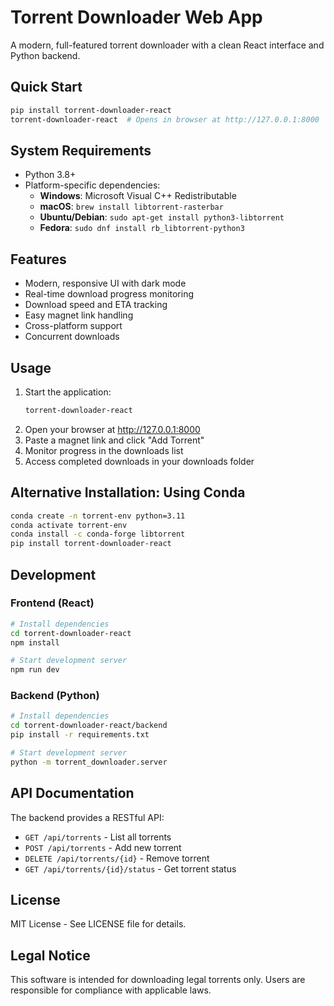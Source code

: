 # Torrent Downloader Web App

A modern, full-featured torrent downloader with a clean React interface and Python backend.

## Quick Start

```bash
pip install torrent-downloader-react
torrent-downloader-react  # Opens in browser at http://127.0.0.1:8000
```

## System Requirements

- Python 3.8+
- Platform-specific dependencies:
  - **Windows**: Microsoft Visual C++ Redistributable
  - **macOS**: `brew install libtorrent-rasterbar`
  - **Ubuntu/Debian**: `sudo apt-get install python3-libtorrent`
  - **Fedora**: `sudo dnf install rb_libtorrent-python3`

## Features

- Modern, responsive UI with dark mode
- Real-time download progress monitoring
- Download speed and ETA tracking
- Easy magnet link handling
- Cross-platform support
- Concurrent downloads

## Usage

1. Start the application:
   ```bash
   torrent-downloader-react
   ```
2. Open your browser at http://127.0.0.1:8000
3. Paste a magnet link and click "Add Torrent"
4. Monitor progress in the downloads list
5. Access completed downloads in your downloads folder

## Alternative Installation: Using Conda

```bash
conda create -n torrent-env python=3.11
conda activate torrent-env
conda install -c conda-forge libtorrent
pip install torrent-downloader-react
```

## Development

### Frontend (React)
```bash
# Install dependencies
cd torrent-downloader-react
npm install

# Start development server
npm run dev
```

### Backend (Python)
```bash
# Install dependencies
cd torrent-downloader-react/backend
pip install -r requirements.txt

# Start development server
python -m torrent_downloader.server
```

## API Documentation

The backend provides a RESTful API:

- `GET /api/torrents` - List all torrents
- `POST /api/torrents` - Add new torrent
- `DELETE /api/torrents/{id}` - Remove torrent
- `GET /api/torrents/{id}/status` - Get torrent status

## License

MIT License - See LICENSE file for details.

## Legal Notice

This software is intended for downloading legal torrents only. Users are responsible for compliance with applicable laws.
